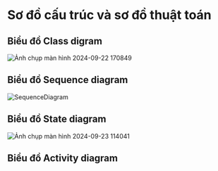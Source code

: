 <h1>Sơ đồ cấu trúc và sơ đồ thuật toán </h1>
<h2>Biểu đồ Class digram </h2>

![Ảnh chụp màn hình 2024-09-22 170849](https://github.com/user-attachments/assets/73442e24-d9fa-42f9-8a60-2a5873a8e72d)


<h2>Biểu đồ Sequence diagram</h2>

![SequenceDiagram](https://github.com/user-attachments/assets/6efa7651-5ea2-4362-9d2e-6e6daac58b67)

<h2>Biểu đồ  State diagram</h2>

![Ảnh chụp màn hình 2024-09-23 114041](https://github.com/user-attachments/assets/1c48a900-947d-4586-8074-834a8a2316ae)

<h2>Biểu đồ  Activity diagram</h2>

